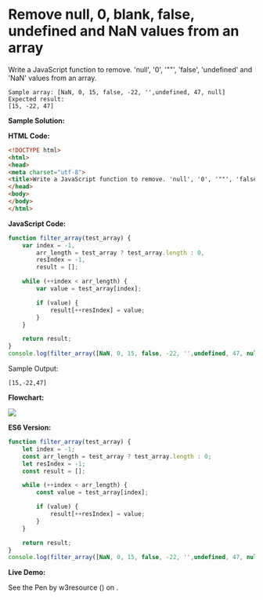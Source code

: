 # Remove null, 0, blank, false, undefined and NaN values from an array

Write a JavaScript function to remove. 'null', '0', '""', 'false', 'undefined' and 'NaN' values from an array.

```
Sample array: [NaN, 0, 15, false, -22, '',undefined, 47, null]
Expected result:
[15, -22, 47]
```

**Sample Solution:**

**HTML Code:**

```html
<!DOCTYPE html>
<html>
<head>
<meta charset="utf-8">
<title>Write a JavaScript function to remove. 'null', '0', '""', 'false', 'undefined' and 'NaN' values from an array.</title>
</head>
<body>
</body>
</html>

```

**JavaScript Code:**

```js
function filter_array(test_array) {
    var index = -1,
        arr_length = test_array ? test_array.length : 0,
        resIndex = -1,
        result = [];

    while (++index < arr_length) {
        var value = test_array[index];

        if (value) {
            result[++resIndex] = value;
        }
    }

    return result;
}
console.log(filter_array([NaN, 0, 15, false, -22, '',undefined, 47, null]));

```

Sample Output:

```
[15,-22,47]

```

**Flowchart:**

![](https://www.w3resource.com/w3r_images/javascript-array-exercise-24.png)  

**ES6 Version:**

```javascript
function filter_array(test_array) {
    let index = -1;
    const arr_length = test_array ? test_array.length : 0;
    let resIndex = -1;
    const result = [];

    while (++index < arr_length) {
        const value = test_array[index];

        if (value) {
            result[++resIndex] = value;
        }
    }

    return result;
}
console.log(filter_array([NaN, 0, 15, false, -22, '',undefined, 47, null]));

```

**Live Demo:**

<section class="expand-codepen"><p data-height="380" data-theme-id="dark" data-slug-hash="ZXyGNJ" data-default-tab="js,result" data-user="w3resource" data-embed-version="2" data-pen-title="JavaScript - Remove null, 0, blank, false, undefined and NaN values from an array - array-ex- 24" data-editable="true" class="codepen">See the Pen by w3resource () on .</p><codepen></codepen></section>